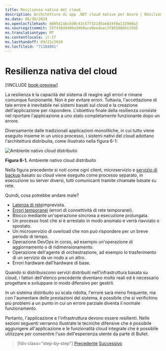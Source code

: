 ```yaml
---
title: Resilienza nativa del cloud
description: Architettura di app .NET cloud native per Azure | Resilienza nativa del cloud
ms.date: 06/30/2019
ms.openlocfilehash: 680542abc5d8c43c577321d5ae834f0a13290da3
ms.sourcegitcommit: 55f438d4d00a34b9aca9eedaac3f85590bb11565
ms.translationtype: MT
ms.contentlocale: it-IT
ms.lasthandoff: 09/23/2019
ms.locfileid: "71184841"
---
```

# <a name="cloud-native-resiliency"></a>Resilienza nativa del cloud

[!INCLUDE [book-preview](../../../includes/book-preview.md)]

La resilienza è la capacità del sistema di reagire agli errori e rimane comunque funzionante. Non è per evitare errori. Tuttavia, l'accettazione di tale errore è inevitabile nei sistemi basati sul cloud e la creazione dell'applicazione per rispondere. L'obiettivo finale della resilienza consiste nel riportare l'applicazione a uno stato completamente funzionante dopo un errore.

Diversamente dalle tradizionali applicazioni monolitiche, in cui tutto viene eseguito insieme in un unico processo, i sistemi nativi del cloud adottano l'architettura distribuita, come illustrato nella figura 6-1:

![Ambiente nativo cloud distribuito](./media/distributed-cloud-native-environment.png)

**Figura 6-1.** Ambiente nativo cloud distribuito

Nella figura precedente si noti come ogni client, microservizio e [servizio di backup](https://12factor.net/backing-services) basato su cloud viene eseguito come processo separato, in esecuzione su server diversi, tutti comunicanti tramite chiamate basate su rete.

Quindi, cosa potrebbe andare male?

- [Latenza di rete](https://www.techopedia.com/definition/8553/network-latency)imprevista.
- [Errori temporanei](https://docs.microsoft.com/azure/architecture/best-practices/transient-faults) (errori di connettività di rete temporanei).
- Blocco mediante un'operazione sincrona a esecuzione prolungata.
- Un processo host che si è arrestato in modo anomalo e verrà riavviato o spostato.
- Un microservizio di overload che non può rispondere per un breve periodo di tempo.
- Operazione DevOps in corso, ad esempio un'operazione di aggiornamento o di ridimensionamento.
- Operazione dell'agente di orchestrazione, ad esempio lo trasferimento di un servizio da un nodo a un altro.
- Errori hardware dall'hardware di base.

Quando si distribuiscono servizi distribuiti nell'infrastruttura basata su cloud, i fattori dell'elenco precedente diventano molto reali ed è necessario progettare e sviluppare in modo difensivo per gestirli.

In un sistema distribuito su scala ridotta, l'errore sarà meno frequente, ma con l'aumentare delle prestazioni del sistema, è possibile che si verifichino più problemi a un punto in cui un errore parziale diventa il normale funzionamento.

Pertanto, l'applicazione e l'infrastruttura devono essere resilienti. Nelle sezioni seguenti verranno illustrate le tecniche difensive che è possibile aggiungere all'applicazione e le funzionalità cloud integrate che è possibile utilizzare per consentire l'uso dell'esperienza utente da parte di Bullet.

>[!div class="step-by-step"]
>[Precedente](azure-data-storage.md)
>[Successivo](application-resiliency-patterns.md)
